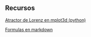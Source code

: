 ## Recursos

[Atractor de Lorenz en mplot3d (python)](https://matplotlib.org/3.1.0/gallery/mplot3d/lorenz_attractor.html)

[Formulas en markdown](https://csrgxtu.github.io/2015/03/20/Writing-Mathematic-Fomulars-in-Markdown/)